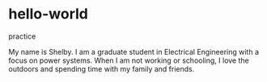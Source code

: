 # hello-world
practice

My name is Shelby. I am a graduate student in Electrical Engineering with a focus on power systems. When I am not working or schooling, I love the outdoors and spending time with my family and friends. 
